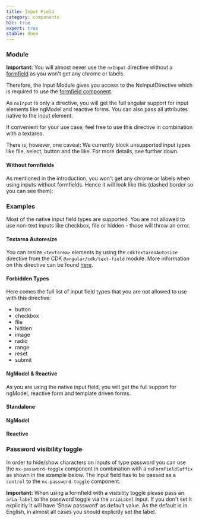 ```yaml
---
title: Input Field
category: components
b2c: true
expert: true
stable: done
---
```

### Module
**Important:** You will almost never use the `nxInput` directive without a [formfield](./documentation/formfield/overview) as you won't get any chrome or labels.

Therefore, the Input Module gives you access to the NxInputDirective which is required to use the [formfield component](./documentation/formfield/overview).

As `nxInput` is only a directive, you will get the full angular support for input elements like ngModel and reactive forms. You can also pass all attributes native to the input element.

If convenient for your use case, feel free to use this directive in combination with a textarea.

There is, however, one caveat: We currently block unsupported input types like file, select, button and the like. For more details, see further down.

#### Without formfields
As mentioned in the introduction, you won't get any chrome or labels when using inputs without formfields. Hence it will look like this (dashed border so you can see them):

<!-- example(input-without-formfield) -->

### Examples
Most of the native input field types are supported. You are not allowed to use non-text inputs like checkbox, file or hidden - those will throw an error.

<!-- example(input) -->

#### Textarea Autoresize
You can resize `<textarea>` elements by using the `cdkTextareaAutosize` directive from the CDK `@angular/cdk/text-field` module.
More information on this directive can be found [here](https://material.angular.io/cdk/text-field/overview#automatically-resizing-a-code-lt-textarea-gt-code-).

<!-- example(input-autoresize) -->

#### Forbidden Types
Here comes the full list of input field types that you are not allowed to use with this directive:

* button
* checkbox
* file
* hidden
* image
* radio
* range
* reset
* submit

#### NgModel & Reactive
As you are using the native input field, you will get the full support for ngModel, reactive form and template driven forms.

#### Standalone

<!-- example(input-standalone) -->

#### NgModel

<!-- example(input-template-driven) -->

#### Reactive

<!-- example(input-reactive) -->

### Password visibility toggle
In order to hide/show characters on inputs of type password you can use the `nx-password-toggle` component in combination with a `nxFormFieldSuffix` as shown in the example below.
The input field has to be passed as a `control` to the `nx-password-toggle` component.

**Important:** When using a formfield with a visibility toggle please pass an `aria-label` to the password toggle via the `ariaLabel` input. If you don't set it explicitly it will have 'Show password' as default value. As the default is in English, in almost all cases you should explicitly set the label.

<!-- example(formfield-password-visibility) -->
